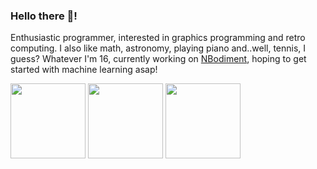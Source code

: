 ### Hello there 👋!

Enthusiastic programmer, interested in graphics programming and retro computing. I also like math, astronomy, playing piano and..well, tennis, I guess? Whatever I'm 16, currently working on [NBodiment](https://github.com/Yilmaz4/NBodiment), hoping to get started with machine learning asap!

<div>
  <picture>
    <source media="(prefers-color-scheme: light)" srcset="https://github-readme-stats.vercel.app/api?username=Yilmaz4&show_icons=true&theme=light&cache_seconds=1801&include_all_commits=True&custom_title=My%20GitHub%20stats&count_private=true&hide=contribs,stars">
    <source media="(prefers-color-scheme: dark)" srcset="https://github-readme-stats.vercel.app/api?username=Yilmaz4&show_icons=true&theme=dark&bg_color=0d1117&cache_seconds=1801&title_color=c7cfd8&text_color=979da3&border_color=30363d&include_all_commits=True&custom_title=My%20GitHub%20stats&count_private=true&hide=contribs,stars">
    <img src="https://github-readme-stats.vercel.app/api?username=Yilmaz4&show_icons=true&theme=dark&bg_color=0d1117&cache_seconds=1801&title_color=c7cfd8&text_color=979da3&border_color=30363d&include_all_commits=True&custom_title=My%20GitHub%20stats&count_private=true&hide=contribs,stars" height="120px">
  </picture>
  <picture>
    <source media="(prefers-color-scheme: light)" srcset="https://github-readme-stats.vercel.app/api/top-langs/?username=Yilmaz4&layout=compact&cache_seconds=1703&custom_title=My%20top%20languages&hide=tcl,html,Batchfile,Makefile,Objective-C,CMake,Cython">
    <source media="(prefers-color-scheme: dark)" srcset="https://github-readme-stats.vercel.app/api/top-langs/?username=Yilmaz4&layout=compact&bg_color=0d1117&cache_seconds=1703&title_color=c7cfd8&text_color=979da3&border_color=30363d&custom_title=My%20top%20languages&hide=tcl,html,Batchfile,Makefile,Objective-C,CMake,Cython">
    <img src="https://github-readme-stats.vercel.app/api/top-langs/?username=Yilmaz4&layout=compact&bg_color=0d1117&cache_seconds=1703&title_color=c7cfd8&text_color=979da3&border_color=30363d&custom_title=My%20top%20languages&hide=tcl,html,Batchfile,Makefile,Objective-C,CMake,Cython" height="120px">
  </picture>
  <picture>
    <source media="(prefers-color-scheme: light)" srcset="https://github-readme-stats.vercel.app/api/wakatime?username=Yilmaz4&show_icons=true&cache_seconds=50&hide=markdown,text,other,html&include_all_commits=True&custom_title=My%20coding%20stats%20this%20week">
    <source media="(prefers-color-scheme: dark)" srcset="https://github-readme-stats.vercel.app/api/wakatime?username=Yilmaz4&show_icons=true&theme=dark&bg_color=0d1117&cache_seconds=50&title_color=c7cfd8&text_color=979da3&hide=markdown,text,other,html&border_color=30363d&include_all_commits=True&custom_title=My%20coding%20stats%20this%20week">
    <img src="https://github-readme-stats.vercel.app/api/wakatime?username=Yilmaz4&show_icons=true&theme=dark&bg_color=0d1117&cache_seconds=50&title_color=c7cfd8&text_color=979da3&hide=markdown,text,other,html&border_color=30363d&include_all_commits=True&custom_title=My%20coding%20stats%20this%20week" height="120px">
  </picture>
</div>
